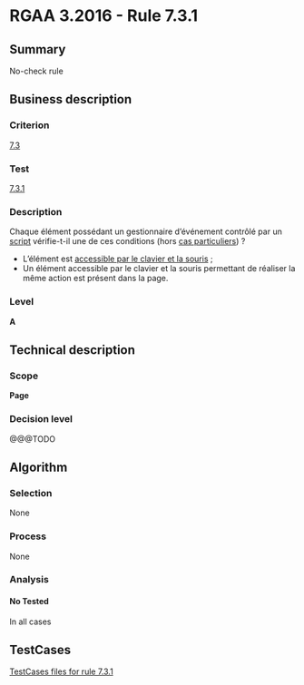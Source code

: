 # RGAA 3.2016 - Rule 7.3.1

## Summary
No-check rule


## Business description

### Criterion
[7.3](http://references.modernisation.gouv.fr/rgaa-accessibilite/2016/criteres.html#crit-7-3)

### Test
[7.3.1](http://references.modernisation.gouv.fr/rgaa-accessibilite/2016/criteres.html#test-7-3-1)

### Description
<div lang="fr">Chaque &#xE9;l&#xE9;ment poss&#xE9;dant un gestionnaire d&#x2019;&#xE9;v&#xE9;nement contr&#xF4;l&#xE9; par un <a href="http://references.modernisation.gouv.fr/rgaa-accessibilite/2016/glossaire.html#script">script</a> v&#xE9;rifie-t-il une de ces conditions (hors <a href="http://references.modernisation.gouv.fr/rgaa-accessibilite/2016/cas-particuliers.html#cp-7-3" title="Cas particuliers pour le crit&#xE8;re 7.3">cas particuliers</a>)&nbsp;? <ul><li>L&#x2019;&#xE9;l&#xE9;ment est <a href="http://references.modernisation.gouv.fr/rgaa-accessibilite/2016/glossaire.html#accessible-et-activable-par-le-clavier-et-la-souris">accessible par le clavier et la souris</a>&nbsp;;</li> <li>Un &#xE9;l&#xE9;ment accessible par le clavier et la souris permettant de r&#xE9;aliser la m&#xEA;me action est pr&#xE9;sent dans la page.</li> </ul></div>

### Level
**A**


## Technical description

### Scope
**Page**

### Decision level
@@@TODO


## Algorithm

### Selection
None

### Process
None

### Analysis

#### No Tested
In all cases


##  TestCases

[TestCases files for rule 7.3.1](https://github.com/Asqatasun/Asqatasun/tree/develop/rules/rules-rgaa3.2016/src/test/resources/testcases/rgaa32016/Rgaa32016Rule070301/)


